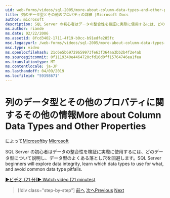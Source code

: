 ```yaml
---
uid: web-forms/videos/sql-2005/more-about-column-data-types-and-other-properties
title: 列のデータ型とその他のプロパティの詳細 |Microsoft Docs
author: microsoft
description: SQL Server の初心者はデータの整合性を検証に実際に使用するには、どのデータ型について説明し、データ型のよくある落とし穴を回避します。
ms.author: riande
ms.date: 02/22/2006
ms.assetid: 8fcd3402-1711-4f19-b0cc-b91edfe285fc
msc.legacyurl: /web-forms/videos/sql-2005/more-about-column-data-types-and-other-properties
msc.type: video
ms.openlocfilehash: 21c6e5b69729659973fe63f364aa3bb2b4f2e4ab
ms.sourcegitcommit: 0f1119340e4464720cfd16d0ff15764746ea1fea
ms.translationtype: MT
ms.contentlocale: ja-JP
ms.lasthandoff: 04/09/2019
ms.locfileid: "59398671"
---
```

# <a name="more-about-column-data-types-and-other-properties"></a><span data-ttu-id="fe205-103">列のデータ型とその他のプロパティに関するその他の情報</span><span class="sxs-lookup"><span data-stu-id="fe205-103">More about Column Data Types and Other Properties</span></span>

<span data-ttu-id="fe205-104">によって[Microsoft](https://github.com/microsoft)</span><span class="sxs-lookup"><span data-stu-id="fe205-104">by [Microsoft](https://github.com/microsoft)</span></span>

<span data-ttu-id="fe205-105">SQL Server の初心者はデータの整合性を検証に実際に使用するには、どのデータ型について説明し、データ型のよくある落とし穴を回避します。</span><span class="sxs-lookup"><span data-stu-id="fe205-105">SQL Server beginners will explore data integrity, learn which data types to use for what, and avoid common data type pitfalls.</span></span>

[<span data-ttu-id="fe205-106">&#9654;ビデオ (21 分)</span><span class="sxs-lookup"><span data-stu-id="fe205-106">&#9654; Watch video (21 minutes)</span></span>](https://channel9.msdn.com/Blogs/ASP-NET-Site-Videos/more-about-column-data-types-and-other-properties)

> [!div class="step-by-step"]
> <span data-ttu-id="fe205-107">[前へ](understanding-database-tables-and-records.md)
> [次へ](designing-relational-database-tables.md)</span><span class="sxs-lookup"><span data-stu-id="fe205-107">[Previous](understanding-database-tables-and-records.md)
[Next](designing-relational-database-tables.md)</span></span>
